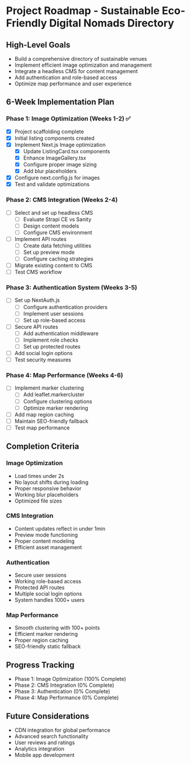 # Project Roadmap - Sustainable Eco-Friendly Digital Nomads Directory

## High-Level Goals
- Build a comprehensive directory of sustainable venues
- Implement efficient image optimization and management
- Integrate a headless CMS for content management
- Add authentication and role-based access
- Optimize map performance and user experience

## 6-Week Implementation Plan

### Phase 1: Image Optimization (Weeks 1-2) ✅
- [x] Project scaffolding complete
- [x] Initial listing components created
- [x] Implement Next.js Image optimization
  - [x] Update ListingCard.tsx components
  - [x] Enhance ImageGallery.tsx
  - [x] Configure proper image sizing
  - [x] Add blur placeholders
- [x] Configure next.config.js for images
- [x] Test and validate optimizations

### Phase 2: CMS Integration (Weeks 2-4)
- [ ] Select and set up headless CMS
  - [ ] Evaluate Strapi CE vs Sanity
  - [ ] Design content models
  - [ ] Configure CMS environment
- [ ] Implement API routes
  - [ ] Create data fetching utilities
  - [ ] Set up preview mode
  - [ ] Configure caching strategies
- [ ] Migrate existing content to CMS
- [ ] Test CMS workflow

### Phase 3: Authentication System (Weeks 3-5)
- [ ] Set up NextAuth.js
  - [ ] Configure authentication providers
  - [ ] Implement user sessions
  - [ ] Set up role-based access
- [ ] Secure API routes
  - [ ] Add authentication middleware
  - [ ] Implement role checks
  - [ ] Set up protected routes
- [ ] Add social login options
- [ ] Test security measures

### Phase 4: Map Performance (Weeks 4-6)
- [ ] Implement marker clustering
  - [ ] Add leaflet.markercluster
  - [ ] Configure clustering options
  - [ ] Optimize marker rendering
- [ ] Add map region caching
- [ ] Maintain SEO-friendly fallback
- [ ] Test map performance

## Completion Criteria

### Image Optimization
- Load times under 2s
- No layout shifts during loading
- Proper responsive behavior
- Working blur placeholders
- Optimized file sizes

### CMS Integration
- Content updates reflect in under 1min
- Preview mode functioning
- Proper content modeling
- Efficient asset management

### Authentication
- Secure user sessions
- Working role-based access
- Protected API routes
- Multiple social login options
- System handles 1000+ users

### Map Performance
- Smooth clustering with 100+ points
- Efficient marker rendering
- Proper region caching
- SEO-friendly static fallback

## Progress Tracking
- Phase 1: Image Optimization (100% Complete)
- Phase 2: CMS Integration (0% Complete)
- Phase 3: Authentication (0% Complete)
- Phase 4: Map Performance (0% Complete)

## Future Considerations
- CDN integration for global performance
- Advanced search functionality
- User reviews and ratings
- Analytics integration
- Mobile app development

